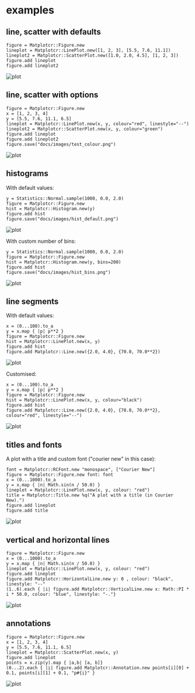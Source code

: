 # examples

## line, scatter with defaults

```crystal
figure = Matplotcr::Figure.new
lineplot = Matplotcr::LinePlot.new([1, 2, 3], [5.5, 7.6, 11.1])
lineplot2 = Matplotcr::ScatterPlot.new([1.0, 2.0, 4.5], [1, 2, 3])
figure.add lineplot
figure.add lineplot2
```

![plot](images/test.png)

## line, scatter with options

```crystal
figure = Matplotcr::Figure.new
x = [1, 2, 3, 4]
y = [5.5, 7.6, 11.1, 6.5]
lineplot = Matplotcr::LinePlot.new(x, y, colour="red", linestyle="--")
lineplot2 = Matplotcr::ScatterPlot.new(x, y, colour="green")
figure.add lineplot
figure.add lineplot2
figure.save("docs/images/test_colour.png")
```

![plot](images/test_colour.png)

## histograms

With default values:

```crystal
y = Statistics::Normal.sample(1000, 0.0, 2.0)
figure = Matplotcr::Figure.new
hist = Matplotcr::Histogram.new(y)
figure.add hist
figure.save("docs/images/hist_default.png")
```

![plot](images/hist_default.png)

With custom number of bins:

```crystal
y = Statistics::Normal.sample(1000, 0.0, 2.0)
figure = Matplotcr::Figure.new
hist = Matplotcr::Histogram.new(y, bins=200)
figure.add hist
figure.save("docs/images/hist_bins.png")
```

![plot](images/hist_bins.png)

## line segments

With default values:

```crystal
x = (0...100).to_a
y = x.map { |p| p**2 }
figure = Matplotcr::Figure.new
hist = Matplotcr::LinePlot.new(x, y)
figure.add hist
figure.add Matplotcr::Line.new({2.0, 4.0}, {70.0, 70.0**2})
```

![plot](images/line_segment.png)

Customised:

```crystal
x = (0...100).to_a
y = x.map { |p| p**2 }
figure = Matplotcr::Figure.new
hist = Matplotcr::LinePlot.new(x, y, colour="black")
figure.add hist
figure.add Matplotcr::Line.new({2.0, 4.0}, {70.0, 70.0**2}, colour="red", linestyle="--")
```

![plot](images/line_segment_colour.png)

## titles and fonts

A plot with a title and custom font ("courier new" in this case):

```crystal
font = Matplotcr::RCFont.new "monospace", ["Courier New"]
figure = Matplotcr::Figure.new font: font
x = (0...1000).to_a
y = x.map { |n| Math.sin(n / 50.0) }
lineplot = Matplotcr::LinePlot.new(x, y, colour: "red")
title = Matplotcr::Title.new %q("A plot with a title (in Courier New).")
figure.add lineplot
figure.add title
```

![plot](images/plot_title.png)

## vertical and horizontal lines

```crystal
figure = Matplotcr::Figure.new
x = (0...1000).to_a
y = x.map { |n| Math.sin(n / 50.0) }
lineplot = Matplotcr::LinePlot.new(x, y, colour: "red")
figure.add lineplot
figure.add Matplotcr::HorizontalLine.new y: 0 , colour: "black", linestyle: "--"
(1..6).each { |i| figure.add Matplotcr::VerticalLine.new x: Math::PI * i * 50.0, colour: "blue", linestyle: "-."}
```

![plot](images/plot_hv_lines.png)

## annotations

```crystal
figure = Matplotcr::Figure.new
x = [1, 2, 3, 4]
y = [5.5, 7.6, 11.1, 6.5]
lineplot = Matplotcr::ScatterPlot.new(x, y)
figure.add lineplot
points = x.zip(y).map { |a,b| [a, b]}
(0...2).each { |i| figure.add Matplotcr::Annotation.new points[i][0] + 0.1, points[i][1] + 0.1, "p#{i}" }
```

![plot](images/annotation.png)